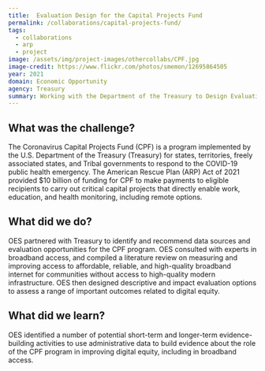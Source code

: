 ```yaml
---
title:  Evaluation Design for the Capital Projects Fund
permalink: /collaborations/capital-projects-fund/
tags:
  - collaborations
  - arp
  - project
image: /assets/img/project-images/othercollabs/CPF.jpg
image-credit: https://www.flickr.com/photos/smemon/12695864505
year: 2021
domain: Economic Opportunity
agency: Treasury
summary: Working with the Department of the Treasury to Design Evaluations of a Fiscal Transfer Program
---
```

## What was the challenge? 

The Coronavirus Capital Projects Fund (CPF) is a program implemented by the U.S. Department of the Treasury (Treasury) for states, territories, freely associated states, and Tribal governments to respond to the COVID-19 public health emergency. The American Rescue Plan (ARP) Act of 2021 provided $10 billion of funding for CPF to make payments to eligible recipients to carry out critical capital projects that directly enable work, education, and health monitoring, including remote options.

## What did we do? 

OES partnered with Treasury to identify and recommend data sources and evaluation opportunities for the CPF program. OES consulted with experts in broadband access, and compiled a literature review on measuring and improving access to affordable, reliable, and high-quality broadband internet for communities without access to high-quality modern infrastructure. OES then designed descriptive and impact evaluation options to assess a range of important outcomes related to digital equity.

## What did we learn?

OES identified a number of potential short-term and longer-term evidence-building activities to use administrative data to build evidence about the role of the CPF program in improving digital equity, including in broadband access.
